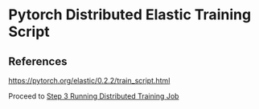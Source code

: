 # Pytorch Distributed Elastic Training Script




## References
https://pytorch.org/elastic/0.2.2/train_script.html


Proceed to [Step 3 Running Distributed Training Job](/Step3-RunJob.ipynb)